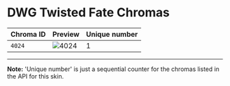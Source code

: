 # DWG Twisted Fate Chromas

| Chroma ID | Preview | Unique number |
|---|---|---|
| `4024` | ![4024](https://raw.communitydragon.org/latest/plugins/rcp-be-lol-game-data/global/default/v1/champion-chroma-images/4/4024.png) | 1 |

---

**Note:** 'Unique number' is just a sequential counter for the chromas listed in the API for this skin.